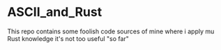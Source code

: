 # ASCII_and_Rust
This repo contains some foolish code sources of mine where i apply mu Rust knowledge it's not too useful "so far"
